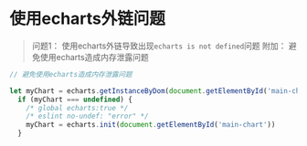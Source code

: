 # 使用echarts外链问题


> 问题1： 使用echarts外链导致出现`echarts is not defined`问题
> 附加： 避免使用echarts造成内存泄露问题

```js
// 避免使用echarts造成内存泄露问题

let myChart = echarts.getInstanceByDom(document.getElementById('main-chart'))
  if (myChart === undefined) {
    /* global echarts:true */
    /* eslint no-undef: "error" */
    myChart = echarts.init(document.getElementById('main-chart'))
  }
```